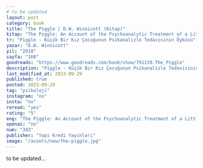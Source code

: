 ```yaml
---
# to be updated
layout: post
category: book
title: "The Piggle | D.W. Winnicott (Kitap)"
kitap: "The Piggle: An Account of the Psychoanalytic Treatment of a Little Girl"
tr: "Piggle - Küçük Bir Kız Çocuğunun Psikanalizle Tedavisinin Öyküsü"
yazar: "D.W. Winnicott"
yil: "2018"
sayfa: "160"
goodreads: "https://www.goodreads.com/book/show/791139.The_Piggle"
description: "Piggle - Küçük Bir Kız Çocuğunun Psikanalizle Tedavisinin Öyküsü adlı kitap, D.W. Winnicott tarafından yazılmış bir vaka çalışmasıdır ve bir genç kızın psikanalitik tedavi sürecini ve çocuk psikolojisi ile terapi yöntemleri hakkında içgörüler sunar."
last_modified_at: 2023-09-29
published: true
posted: 2023-09-29
tag: "psikoloji"
instagram: "no"
insta: "no"
reread: "yes"
rating: "5"
eng: "The Piggle: An Account of the Psychoanalytic Treatment of a Little Girl by D.W. Winnicott is a case study detailing the psychoanalytic treatment of a young girl, offering insights into child psychology and therapeutic processes."
openai: "no"
num: "383"
publisher: "Yapi Kredi Yayinlari"
image: "/assets/new/the-piggle.jpg"
---
```


to be updated...
